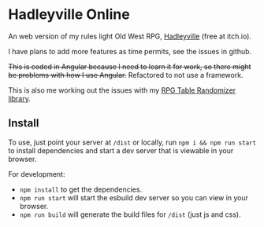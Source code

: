 # Hadleyville Online

An web version of my rules light Old West RPG, [Hadleyville](https://madinkbeard.itch.io/hadleyville) (free at itch.io).

I have plans to add more features as time permits, see the issues in github.

~~This is coded in Angular because I need to learn it for work, so there might be problems with how I use Angular.~~ Refactored to not use a framework.

This is also me working out the issues with my [RPG Table Randomizer library](https://github.com/derikb/rpg-table-randomizer).

## Install

To use, just point your server at `/dist` or locally, run `npm i && npm run start` to install dependencies and start a dev server that is viewable in your browser.

For development:

- `npm install` to get the dependencies.
- `npm run start` will start the esbuild dev server so you can view in your browser.
- `npm run build` will generate the build files for `/dist` (just js and css).
